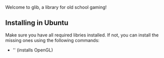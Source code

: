 Welcome to glib, a library for old school gaming!

## Installing in Ubuntu
Make sure you have all required libries installed. If not, you can install the missing ones using the following commands:

* '<sudo apt-get install freeglut3-dev>' (installs OpenGL)
